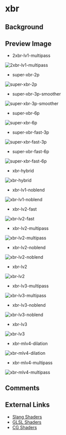 # xbr

## Background

## Preview Image

* 2xbr-lv1-multipass

![2xbr-lv1-multipass](../image/shader/xbr/2xbr-lv1-multipass.png)

* super-xbr-2p

![super-xbr-2p](../image/shader/xbr/super-xbr-2p.png)

* super-xbr-3p-smoother

![super-xbr-3p-smoother](../image/shader/xbr/super-xbr-3p-smoother.png)

* super-xbr-6p

![super-xbr-6p](../image/shader/xbr/super-xbr-6p.png)

* super-xbr-fast-3p

![super-xbr-fast-3p](../image/shader/xbr/super-xbr-fast-3p.png)

* super-xbr-fast-6p

![super-xbr-fast-6p](../image/shader/xbr/super-xbr-fast-6p.png)

* xbr-hybrid

![xbr-hybrid](../image/shader/xbr/xbr-hybrid.png)

* xbr-lv1-noblend

![xbr-lv1-noblend](../image/shader/xbr/xbr-lv1-noblend.png)

* xbr-lv2-fast

![xbr-lv2-fast](../image/shader/xbr/xbr-lv2-fast.png)

* xbr-lv2-multipass

![xbr-lv2-multipass](../image/shader/xbr/xbr-lv2-multipass.png)

* xbr-lv2-noblend

![xbr-lv2-noblend](../image/shader/xbr/xbr-lv2-noblend.png)

* xbr-lv2

![xbr-lv2](../image/shader/xbr/xbr-lv2.png)

* xbr-lv3-multipass

![xbr-lv3-multipass](../image/shader/xbr/xbr-lv3-multipass.png)

* xbr-lv3-noblend

![xbr-lv3-noblend](../image/shader/xbr/xbr-lv3-noblend.png)

* xbr-lv3

![xbr-lv3](../image/shader/xbr/xbr-lv3.png)

* xbr-mlv4-dilation

![xbr-mlv4-dilation](../image/shader/xbr/xbr-mlv4-dilation.png)

* xbr-mlv4-multipass

![xbr-mlv4-multipass](../image/shader/xbr/xbr-mlv4-multipass.png)


## Comments

## External Links

* [Slang Shaders](https://github.com/libretro/slang-shaders)
* [GLSL Shaders](https://github.com/libretro/glsl-shaders)
* [CG Shaders](https://github.com/libretro/common-shaders)
